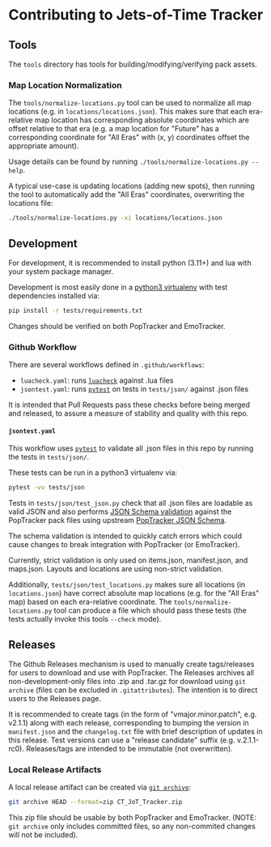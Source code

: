 # Contributing to Jets-of-Time Tracker

## Tools

The `tools` directory has tools for building/modifying/verifying pack assets.

### Map Location Normalization

The `tools/normalize-locations.py` tool can be used to normalize all map locations (e.g. in
`locations/locations.json`). This makes sure that each era-relative map location has
corresponding absolute coordinates which are offset relative to that era (e.g. a map
location for "Future" has a corresponding coordinate for "All Eras" with (x, y)
coordinates offset the appropriate amount).

Usage details can be found by running `./tools/normalize-locations.py --help`.

A typical use-case is updating locations (adding new spots), then running the tool to
automatically add the "All Eras" coordinates, overwriting the locations file:

```bash
./tools/normalize-locations.py -xi locations/locations.json
```

## Development

For development, it is recommended to install python (3.11+) and lua with your system package manager.

Development is most easily done in a [python3 virtualenv](https://docs.python.org/3/library/venv.html)
with test dependencies installed via:

```bash
pip install -r tests/requirements.txt
```

Changes should be verified on both PopTracker and EmoTracker.

### Github Workflow

There are several workflows defined in `.github/workflows`:

* `luacheck.yaml`: runs [`luacheck`](https://luacheck.readthedocs.io/en/stable/) against .lua files
* `jsontest.yaml`: runs [`pytest`](https://pytest.org) on tests in `tests/json/` against .json files

It is intended that Pull Requests pass these checks before being merged and released, to
assure a measure of stability and quality with this repo.

#### `jsontest.yaml`

This workflow uses [`pytest`](https://pytest.org) to validate all .json files in this repo
by running the tests in `tests/json/`.

These tests can be run in a python3 virtualenv via:

```bash
pytest -vv tests/json
```

Tests in `tests/json/test_json.py` check that all .json files are loadable as valid JSON and also
performs [JSON Schema validation](https://json-schema.org) against the PopTracker
pack files using upstream [PopTracker JSON Schema](https://poptracker.github.io/schema/packs/).

The schema validation is intended to quickly catch errors which could cause changes to break
integration with PopTracker (or EmoTracker).

Currently, strict validation is only used on items.json, manifest.json, and maps.json. Layouts
and locations are using non-strict validation.

Additionally, `tests/json/test_locations.py` makes sure all locations (in `locations.json`)
have correct absolute map locations (e.g. for the "All Eras" map) based on each era-relative
coordinate. The `tools/normalize-locations.py` tool can produce a file which should pass
these tests (the tests actually invoke this tools `--check` mode).

## Releases

The Github Releases mechanism is used to manually create tags/releases for users to download
and use with PopTracker. The Releases archives all non-development-only files into .zip and
.tar.gz for download using `git archive` (files can be excluded in `.gitattributes`).
The intention is to direct users to the Releases page.

It is recommended to create tags (in the form of "vmajor.minor.patch", e.g. v2.1.1) along with
each release, corresponding to bumping the version in `manifest.json` and the `changelog.txt`
file with brief description of updates in this release. Test versions can use a "release candidate"
suffix (e.g. v.2.1.1-rc0). Releases/tags are intended to be immutable (not overwritten).

### Local Release Artifacts

A local release artifact can be created via [`git archive`](https://git-scm.com/docs/git-archive):

```bash
git archive HEAD --format=zip CT_JoT_Tracker.zip
```

This zip file should be usable by both PopTracker and EmoTracker. (NOTE: `git archive` only
includes committed files, so any non-commited changes will not be included).
